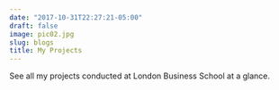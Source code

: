 ```yaml
---
date: "2017-10-31T22:27:21-05:00"
draft: false
image: pic02.jpg
slug: blogs
title: My Projects
---
```


See all my projects conducted at London Business School at a glance.